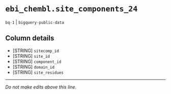 # `ebi_chembl.site_components_24`
`bq-1` | `bigquery-public-data`

## Column details
* [STRING]    `sitecomp_id`
* [STRING]    `site_id`
* [STRING]    `component_id`
* [STRING]    `domain_id`
* [STRING]    `site_residues`

-------------------------------------------------------------------------------
*Do not make edits above this line.*
